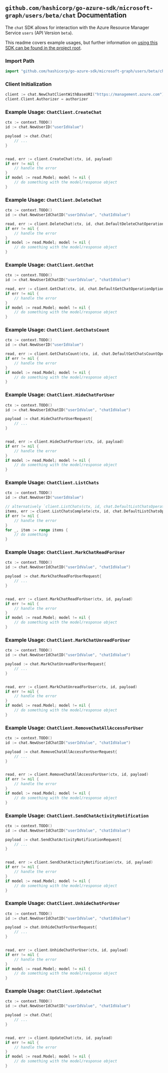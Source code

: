 
## `github.com/hashicorp/go-azure-sdk/microsoft-graph/users/beta/chat` Documentation

The `chat` SDK allows for interaction with the Azure Resource Manager Service `users` (API Version `beta`).

This readme covers example usages, but further information on [using this SDK can be found in the project root](https://github.com/hashicorp/go-azure-sdk/tree/main/docs).

### Import Path

```go
import "github.com/hashicorp/go-azure-sdk/microsoft-graph/users/beta/chat"
```


### Client Initialization

```go
client := chat.NewChatClientWithBaseURI("https://management.azure.com")
client.Client.Authorizer = authorizer
```


### Example Usage: `ChatClient.CreateChat`

```go
ctx := context.TODO()
id := chat.NewUserID("userIdValue")

payload := chat.Chat{
	// ...
}


read, err := client.CreateChat(ctx, id, payload)
if err != nil {
	// handle the error
}
if model := read.Model; model != nil {
	// do something with the model/response object
}
```


### Example Usage: `ChatClient.DeleteChat`

```go
ctx := context.TODO()
id := chat.NewUserIdChatID("userIdValue", "chatIdValue")

read, err := client.DeleteChat(ctx, id, chat.DefaultDeleteChatOperationOptions())
if err != nil {
	// handle the error
}
if model := read.Model; model != nil {
	// do something with the model/response object
}
```


### Example Usage: `ChatClient.GetChat`

```go
ctx := context.TODO()
id := chat.NewUserIdChatID("userIdValue", "chatIdValue")

read, err := client.GetChat(ctx, id, chat.DefaultGetChatOperationOptions())
if err != nil {
	// handle the error
}
if model := read.Model; model != nil {
	// do something with the model/response object
}
```


### Example Usage: `ChatClient.GetChatsCount`

```go
ctx := context.TODO()
id := chat.NewUserID("userIdValue")

read, err := client.GetChatsCount(ctx, id, chat.DefaultGetChatsCountOperationOptions())
if err != nil {
	// handle the error
}
if model := read.Model; model != nil {
	// do something with the model/response object
}
```


### Example Usage: `ChatClient.HideChatForUser`

```go
ctx := context.TODO()
id := chat.NewUserIdChatID("userIdValue", "chatIdValue")

payload := chat.HideChatForUserRequest{
	// ...
}


read, err := client.HideChatForUser(ctx, id, payload)
if err != nil {
	// handle the error
}
if model := read.Model; model != nil {
	// do something with the model/response object
}
```


### Example Usage: `ChatClient.ListChats`

```go
ctx := context.TODO()
id := chat.NewUserID("userIdValue")

// alternatively `client.ListChats(ctx, id, chat.DefaultListChatsOperationOptions())` can be used to do batched pagination
items, err := client.ListChatsComplete(ctx, id, chat.DefaultListChatsOperationOptions())
if err != nil {
	// handle the error
}
for _, item := range items {
	// do something
}
```


### Example Usage: `ChatClient.MarkChatReadForUser`

```go
ctx := context.TODO()
id := chat.NewUserIdChatID("userIdValue", "chatIdValue")

payload := chat.MarkChatReadForUserRequest{
	// ...
}


read, err := client.MarkChatReadForUser(ctx, id, payload)
if err != nil {
	// handle the error
}
if model := read.Model; model != nil {
	// do something with the model/response object
}
```


### Example Usage: `ChatClient.MarkChatUnreadForUser`

```go
ctx := context.TODO()
id := chat.NewUserIdChatID("userIdValue", "chatIdValue")

payload := chat.MarkChatUnreadForUserRequest{
	// ...
}


read, err := client.MarkChatUnreadForUser(ctx, id, payload)
if err != nil {
	// handle the error
}
if model := read.Model; model != nil {
	// do something with the model/response object
}
```


### Example Usage: `ChatClient.RemoveChatAllAccessForUser`

```go
ctx := context.TODO()
id := chat.NewUserIdChatID("userIdValue", "chatIdValue")

payload := chat.RemoveChatAllAccessForUserRequest{
	// ...
}


read, err := client.RemoveChatAllAccessForUser(ctx, id, payload)
if err != nil {
	// handle the error
}
if model := read.Model; model != nil {
	// do something with the model/response object
}
```


### Example Usage: `ChatClient.SendChatActivityNotification`

```go
ctx := context.TODO()
id := chat.NewUserIdChatID("userIdValue", "chatIdValue")

payload := chat.SendChatActivityNotificationRequest{
	// ...
}


read, err := client.SendChatActivityNotification(ctx, id, payload)
if err != nil {
	// handle the error
}
if model := read.Model; model != nil {
	// do something with the model/response object
}
```


### Example Usage: `ChatClient.UnhideChatForUser`

```go
ctx := context.TODO()
id := chat.NewUserIdChatID("userIdValue", "chatIdValue")

payload := chat.UnhideChatForUserRequest{
	// ...
}


read, err := client.UnhideChatForUser(ctx, id, payload)
if err != nil {
	// handle the error
}
if model := read.Model; model != nil {
	// do something with the model/response object
}
```


### Example Usage: `ChatClient.UpdateChat`

```go
ctx := context.TODO()
id := chat.NewUserIdChatID("userIdValue", "chatIdValue")

payload := chat.Chat{
	// ...
}


read, err := client.UpdateChat(ctx, id, payload)
if err != nil {
	// handle the error
}
if model := read.Model; model != nil {
	// do something with the model/response object
}
```
